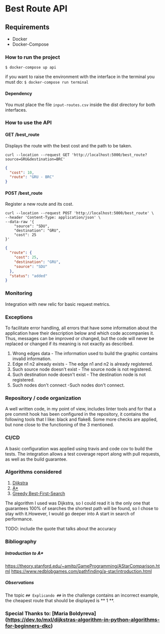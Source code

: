 # Best Route API

## Requirements
 - Docker
 - Docker-Compose
 
### How to run the project
`$ docker-compose up api`

if you want to raise the environment with the interface in the terminal you must do:
`$ docker-compose run terminal`

#### Dependency
You must place the file `input-routes.csv` inside the dist directory for both interfaces.

### How to use the API

#### GET /best_route
Displays the route with the best cost and the path to be taken.

```shell script
curl --location --request GET 'http://localhost:5000/best_route?source=GRU&destination=BRC'
```

```json
{
  "cost": 10,
  "route": "GRU - BRC"
}
```

#### POST /best_route
Register a new route and its cost.

```shell script
curl --location --request POST 'http://localhost:5000/best_route' \
--header 'Content-Type: application/json' \
--data-raw '{
	"source": "SDU",
	"destination": "GRU",
	"cost": 25
}'
```

```json
{
  "route": {
    "cost": 25,
    "destination": "GRU",
    "source": "SDU"
  },
  "status": "added"
}
```

### Monitoring
Integration with new relic for basic request metrics.


### Exceptions
To facilitate error handling, all errors that have some information about the application have their description below 
and which code accompanies it. Thus, messages can be improved or changed, but the code will never be replaced or 
changed if its meaning is not exactly as described.

1. Wrong edges data - The information used to build the graphic contains invalid information.
2. Edge n1 n2 already exists - The edge n1 and n2 is already registered.
3. Such source node doesn't exist - The source node is not registered.
4. Such destination node doesn't exist - The destination node is not registered.
5. Such nodes don't connect -Such nodes don't connect.


### Repository / code organization
A well written code, in my point of view, includes linter tools and for that a pre commit hook has been configured in 
the repository, it contains the following tools that I like: black and flake8. Some more checks are applied, 
but none close to the functioning of the 3 mentioned.


### CI/CD
A basic configuration was applied using travis and code cov to build the tests.
The integration allows a test coverage report along with pull requests, as well as the build guarantee.


### Algorithms considered

1. [Dijkstra](https://en.wikipedia.org/wiki/Dijkstra%27s_algorithm)
2. [A*](https://en.wikipedia.org/wiki/A*_search_algorithm)
3. [Greedy Best-First-Search](https://www.mygreatlearning.com/blog/best-first-search-bfs/)


The algorithm I used was Dijkstra, so I could read it is the only one that guarantees 100% of searches the shortest 
path will be found, so I chose to stay with it.However, I would go deeper into A start in search of performance.

TODO: include the quote that talks about the accuracy

### Bibliography

##### Introduction to A*
https://theory.stanford.edu/~amitp/GameProgramming/AStarComparison.html
https://www.redblobgames.com/pathfinding/a-star/introduction.html

##### Observations

The topic `## Explicando ##` in the challenge contains an incorrect example, the cheapest route that should be displayed is ** 1 **.

### Special Thanks to: [Maria Boldyreva] (https://dev.to/mxl/dijkstras-algorithm-in-python-algorithms-for-beginners-dkc)
